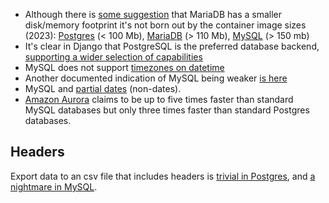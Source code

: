 
- Although there is [some suggestion](https://kinsta.com/blog/mariadb-vs-postgresql/#size) that MariaDB has a smaller disk/memory footprint it's not born out by the container image sizes (2023): [Postgres](https://hub.docker.com/_/postgres/tags?page=1) (< 100 Mb), [MariaDB](https://hub.docker.com/_/mariadb/tags?page=1) (> 110 Mb), [MySQL](https://hub.docker.com/_/mysql/tags?page=1) (> 150 mb)
- It's clear in Django that PostgreSQL is the preferred database backend, [supporting a wider selection of capabilities]( https://docs.djangoproject.com/en/1.10/ref/contrib/postgres/)
- MySQL does not support [timezones on datetime](https://docs.djangoproject.com/en/1.10/releases/1.9/#removal-of-time-zone-aware-global-adapters-and-converters-for-datetimes)
- Another documented indication of MySQL being weaker [is here](https://docs.djangoproject.com/en/1.10/releases/1.10/#abstractuser-username-max-length-increased-to-150)
- MySQL and [partial dates](http://www.postgresql-archive.org/Partial-dates-td1849185.html#a1849191) (non-dates).
- [Amazon Aurora](https://aws.amazon.com/rds/aurora/) claims to be up to five times faster than standard MySQL databases but only three times faster than standard Postgres databases.

Headers
-------
Export data to an csv file that includes headers is [trivial in Postgres](http://stackoverflow.com/questions/1120109/export-postgres-table-to-csv-file-with-headings), and [a nightmare in MySQL](http://stackoverflow.com/questions/5941809/include-headers-when-using-select-into-outfile).
